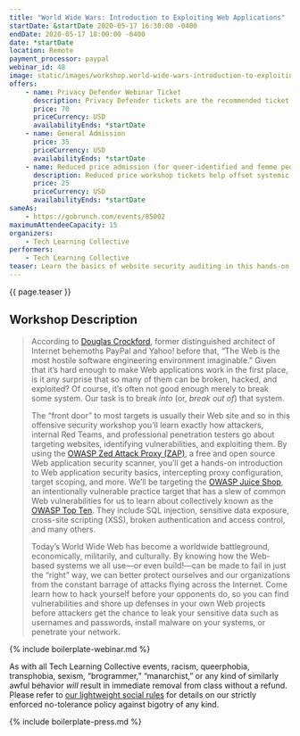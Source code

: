 ```yaml
---
title: "World Wide Wars: Introduction to Exploiting Web Applications"
startDate: &startDate 2020-05-17 16:30:00 -0400
endDate: 2020-05-17 18:00:00 -0400
date: *startDate
location: Remote
payment_processor: paypal
webinar_id: 48
image: static/images/workshop.world-wide-wars-introduction-to-exploiting-web-applications.rectangle.jpg
offers:
    - name: Privacy Defender Webinar Ticket
      description: Privacy Defender tickets are the recommended ticket type for those who can afford to help fund the digital security and online privacy advocacy communities with their financial resources, are attending the workshop with the support of their employers or other backers, or have other resources available to them. Purchasing tickets at this level makes it possible for us to offer reduced price tickets to those in need.
      price: 70
      priceCurrency: USD
      availabilityEnds: *startDate
    - name: General Admission
      price: 35
      priceCurrency: USD
      availabilityEnds: *startDate
    - name: Reduced price admission (for queer-identified and femme people)
      description: Reduced price workshop tickets help offset systemic biases prevalent in society and in the technology sector especially.
      price: 25
      priceCurrency: USD
      availabilityEnds: *startDate
sameAs:
    - https://gobrunch.com/events/85002
maximumAttendeeCapacity: 15
organizers:
    - Tech Learning Collective
performers:
    - Tech Learning Collective
teaser: Learn the basics of website security auditing in this hands-on workshop that will introduce you to the OWASP Zed Attack Proxy (ZAP), a free, open source Web application security scanner and intercepting proxy. We&rsquo;ll get set up with a practice target against which you can launch live-fire (but legal and safe!) Web exploits that run the gamut of attack categories from injection to broken authentication and access control. In the process, you&rsquo;ll learn exactly how attackers, internal Red Teams, and professional penetration testers go about exploiting real vulnerabilities that are prevalent all across the Web today.
---
```


{{ page.teaser }}

## Workshop Description

> According to [Douglas Crockford](https://crockford.com/), former distinguished architect of Internet behemoths PayPal and Yahoo! before that, &ldquo;The Web is the most hostile software engineering environment imaginable.&rdquo; Given that it&rsquo;s hard enough to make Web applications work in the first place, is it any surprise that so many of them can be broken, hacked, and exploited? Of course, it&rsquo;s often not good enough merely to break some system. Our task is to break *into* (or, *break out of*) that system.
>
> The &ldquo;front door&rdquo; to most targets is usually their Web site and so in this offensive security workshop you&rsquo;ll learn exactly how attackers, internal Red Teams, and professional penetration testers go about targeting websites, identifying vulnerabilities, and exploiting them. By using the [OWASP Zed Attack Proxy (ZAP)](https://www.zaproxy.org/), a free and open source Web application security scanner, you&rsquo;ll get a hands-on introduction to Web application security basics, intercepting proxy configuration, target scoping, and more. We&rsquo;ll be targeting the [OWASP Juice Shop](https://owasp.org/www-project-juice-shop/), an intentionally vulnerable practice target that has a slew of common Web vulnerabilities for us to learn about collectively known as the [OWASP Top Ten](https://owasp.org/www-project-top-ten/). They include SQL injection, sensitive data exposure, cross-site scripting (XSS), broken authentication and access control, and many others.
>
> Today&rsquo;s World Wide Web has become a worldwide battleground, economically, militarily, and culturally. By knowing how the Web-based systems we all use&mdash;or even build!&mdash;can be made to fail in just the &ldquo;right&rdquo; way, we can better protect ourselves and our organizations from the constant barrage of attacks flying across the Internet. Come learn how to hack yourself before your opponents do, so you can find vulnerabilities and shore up defenses in your own Web projects before attackers get the chance to leak your sensitive data such as usernames and passwords, install malware on your systems, or penetrate your network.

{% include boilerplate-webinar.md %}

As with all Tech Learning Collective events, racism, queerphobia, transphobia, sexism, &ldquo;brogrammer,&rdquo; &ldquo;manarchist,&rdquo; or any kind of similarly awful behavior *will* result in immediate removal from class without a refund. Please refer to [our lightweight social rules](https://github.com/AnarchoTechNYC/meta/wiki/Social-rules) for details on our strictly enforced no-tolerance policy against bigotry of any kind.

{% include boilerplate-press.md %}
